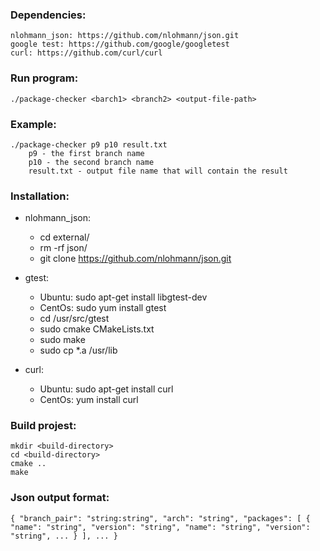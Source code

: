 ### Dependencies:
    nlohmann_json: https://github.com/nlohmann/json.git
    google test: https://github.com/google/googletest
    curl: https://github.com/curl/curl           

### Run program:
    ./package-checker <barch1> <branch2> <output-file-path>

### Example:
    ./package-checker p9 p10 result.txt
        p9 - the first branch name
        p10 - the second branch name    
        result.txt - output file name that will contain the result

### Installation:
- nlohmann_json:
  - cd external/
  - rm -rf json/
  - git clone https://github.com/nlohmann/json.git
    
- gtest: 
  - Ubuntu: sudo apt-get install libgtest-dev
  - CentOs: sudo yum install gtest
  - cd /usr/src/gtest
  - sudo cmake CMakeLists.txt
  - sudo make
  - sudo cp *.a /usr/lib
  
- curl:
  - Ubuntu: sudo apt-get install curl
  - CentOs: yum install curl

### Build projest:
    mkdir <build-directory>
    cd <build-directory>
    cmake ..
    make

### Json output format:
`
{
    "branch_pair": "string:string",
    "arch": "string",
    "packages": [
        {
            "name": "string", "version": "string",
            "name": "string", "version": "string",
             ...
        }
    ],
    ...
}
`